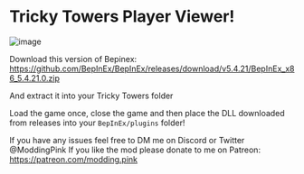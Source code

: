# Tricky Towers Player Viewer!
 
![image](https://github.com/ModdingPink/PlayerViewer/assets/62712899/0ca0d57b-a93a-4a0c-9c28-76fbf7b1a49e)

Download this version of Bepinex:
https://github.com/BepInEx/BepInEx/releases/download/v5.4.21/BepInEx_x86_5.4.21.0.zip

And extract it into your Tricky Towers folder

Load the game once, close the game and then place the DLL downloaded from releases into your `BepInEx/plugins` folder!

If you have any issues feel free to DM me on Discord or Twitter @ModdingPink
If you like the mod please donate to me on Patreon: https://patreon.com/modding.pink
